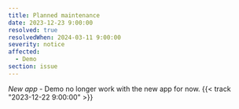 ```yaml
---
title: Planned maintenance
date: 2023-12-23 9:00:00
resolved: true
resolvedWhen: 2024-03-11 9:00:00
severity: notice
affected:
  - Demo
section: issue
---
```


*New app* - Demo no longer work with the new app for now. {{< track "2023-12-22 9:00:00" >}}
